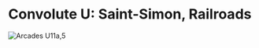 # Convolute U: Saint-Simon, Railroads
![Arcades U11a,5](https://user-images.githubusercontent.com/36647441/145730013-d8c3a743-8f08-4771-960e-5b39e775d2e9.png)
